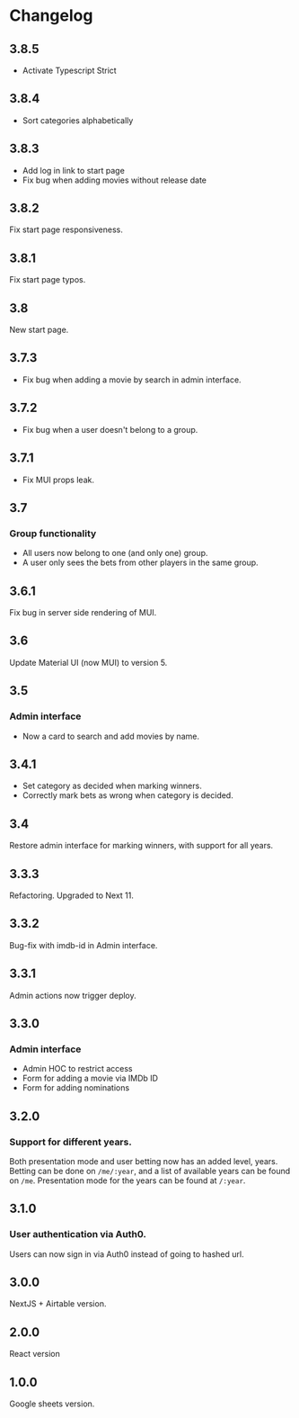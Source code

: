 # Changelog
## 3.8.5
* Activate Typescript Strict

## 3.8.4
* Sort categories alphabetically

## 3.8.3
* Add log in link to start page
* Fix bug when adding movies without release date

## 3.8.2
Fix start page responsiveness.

## 3.8.1
Fix start page typos.

## 3.8
New start page.

## 3.7.3
* Fix bug when adding a movie by search in admin interface.

## 3.7.2
* Fix bug when a user doesn't belong to a group.

## 3.7.1
* Fix MUI props leak.

## 3.7
### Group functionality
* All users now belong to one (and only one) group.
* A user only sees the bets from other players in the same group.

## 3.6.1
Fix bug in server side rendering of MUI.

## 3.6
Update Material UI (now MUI) to version 5.

## 3.5
### Admin interface
* Now a card to search and add movies by name.

## 3.4.1
* Set category as decided when marking winners.
* Correctly mark bets as wrong when category is decided.

## 3.4
Restore admin interface for marking winners, with support for all years.

## 3.3.3
Refactoring. Upgraded to Next 11.

## 3.3.2
Bug-fix with imdb-id in Admin interface.

## 3.3.1
Admin actions now trigger deploy.

## 3.3.0
### Admin interface
* Admin HOC to restrict access
* Form for adding a movie via IMDb ID
* Form for adding nominations

## 3.2.0
### Support for different years.
Both presentation mode and user betting now has an added level, years. Betting can be done on `/me/:year`, and a list of available years can be found on `/me`. Presentation mode for the years can be found at `/:year`.

## 3.1.0
### User authentication via Auth0.
Users can now sign in via Auth0 instead of going to hashed url.

## 3.0.0
NextJS + Airtable version.

## 2.0.0
React version

## 1.0.0
Google sheets version.